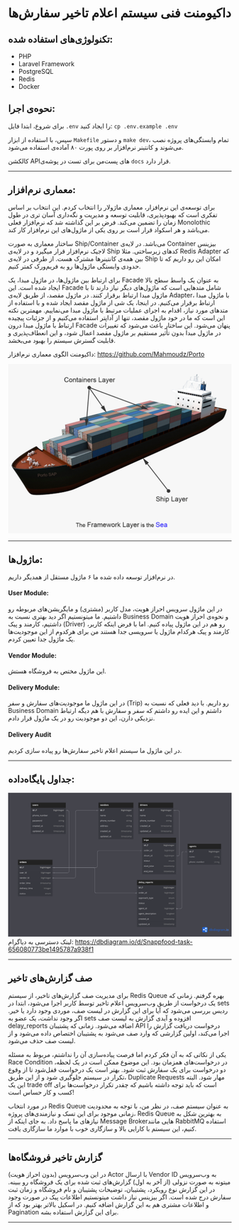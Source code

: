 # داکیومنت فنی سیستم اعلام تاخیر سفارش‌ها

## تکنولوژی‌های استفاده شده:
- PHP
- Laravel Framework
- PostgreSQL
- Redis
- Docker


## نحوه‌ی اجرا:
برای شروع، ابتدا فایل `.env` را ایجاد کنید:
`cp .env.example .env`

سپس، با استفاده از ابزار `Makefile` و دستور `make dev`، تمام وابستگی‌های پروژه نصب می‌شوند و کانتینر نرم‌افزار بر روی پورت ۸۰ آماده‌ی استفاده می‌شود.

کالکشن APIهای پست‌من برای تست در پوشه‌ی `docs` قرار دارد.

---
## معماری نرم‌افزار:
برای توسعه‌ی این نرم‌افزار،‌ معماری ماژولار را انتخاب کردم. این انتخاب بر اساس تفکری است که بهبودپذیری، قابلیت توسعه و مدیریت و نگه‌داری آسان تری در طول زمان را تضمین می‌کند. فرض بر این گذاشته شد که نرم‌افزار فعلی Monolothic می‌باشد و هر اسکواد قرار است بر روی یکی از ماژول‌های این نرم‌افزار کار کند.

ساختار معماری به صورت Ship/Container می‌باشد.
در لایه‌ی Container بیزینس لاجیک نرم‌افزار قرار میگیرد و در لایه‌ی Ship کد‌های زیرساختی. مثلا Redis Adapter که بین همه‌ی کانتینرها مشترک هست. از طرفی در لایه‌ی Ship امکان این رو داریم که تا حدودی وابستگی ماژول‌ها رو به فریم‌ورک کمتر کنیم.

برای ارتباط بین ماژول‌ها، در ماژول مبدا، یک Facade به عنوان یک واسط سطح بالا ایجاد شده است. این Facade شامل متدهایی است که ماژول‌های دیگر نیاز دارند تا با ماژول مبدا ارتباط برقرار کنند. در ماژول مقصد، از طریق لایه‌ی Adapter، با ماژول مبدا ارتباط برقرار می‌کنیم. در اینجا، یک شی از ماژول مقصد ایجاد شده و با استفاده از متدهای مورد نیاز، اقدام به اجرای عملیات مرتبط با ماژول مبدا می‌نماییم. مهمترین نکته این است که ما در خود ماژول مقصد، تنها از آداپتر استفاده می‌کنیم و از جزئیات پیچیده ارتباط با ماژول مبدا درون Facade پنهان می‌شود. این ساختار باعث می‌شود که تغییرات در ماژول مبدا بدون تأثیر مستقیم بر ماژول مقصد اعمال شود، و این انعطاف‌پذیری و قابلیت گسترش سیستم را بهبود می‌بخشد.

داکیومنت الگوی معماری نرم‌افزار: https://github.com/Mahmoudz/Porto

![ship-containers](./docs/assets/ship-container.png)

---

## ماژول‌ها:
در نرم‌افزار توسعه‌ داده شده ما ۶ ماژول مستقل از همدیگر داریم.

#### User Module:
در این ماژول سرویس احراز هویت، مدل کاربر (مشتری) و مایگریشن‌های مربوطه رو داشتیم.
ما میتونستیم اگر دید بهتری نسبت به Business Domain و نحوه‌ی احراز هویت داشتیم،‌ کارمند و پیک (Driver) رو هم در این ماژول پیاده کنیم. اما با فرض اینکه کاربر، کارمند و پیک هرکدام ماژول یا سرویسی جدا هستند من برای هرکدوم از این موجودیت‌ها یک ماژول جدا تعیین کردم.

#### Vendor Module:
این ماژول مختص به فروشگاه هستش.

#### Delivery Module:
در این ماژول ما موجودیت‌های سفارش و سفر (Trip) رو داریم. با دید فعلی که نسبت به Business Domain داشتم و این ایده رو داشتم که سفر و سفارش با هم دیگه ارتباط نزدیکی دارن، این دو موجودیت رو در یک ماژول قرار دادم.

#### Delivery Audit
در این ماژول ما سیستم اعلام تاخیر سفارش‌ها رو پیاده سازی کردیم.

---

## جداول پایگاه‌داده:
![database-tables](./docs/assets/database-tables.png)
لینک دسترسی به دیاگرام: https://dbdiagram.io/d/Snappfood-task-656080773be1495787a938f1

---

## صف گزارش‌های تاخیر

برای مدیریت صف گزارش‌های تاخیر، از سیستم Redis Queue بهره گرفتم. زمانی که یک درخواست از طریق وب‌سرویس اعلام تاخیر توسط کاربر اجرا می‌شود، ابتدا در sets ردیس بررسی می‌شود که آیا برای این گزارش در لیست صف، موردی وجود دارد یا خیر. اگر وجود نداشت، یک عضو به sets افزوده و آیدی گزارش به لیست صف delay_reports اضافه می‌شود. زمانی که پشتیبان API درخواست دریافت گزارش را اجرا می‌کند، اولین گزارشی که وارد صف می‌شود به پشتیبان اختصاص داده می‌شود و از لیست صف حذف می‌شود.

یکی از نکاتی که به آن فکر کردم اما فرصت پیاده‌سازی آن را نداشتم، مربوط به مسئله Race Condition در درخواست‌های همزمان بود. این موضوع ممکن است در یک لحظه، دو درخواست برای یک سفارش ثبت شود. بهتر است یک درخواست قفل‌شود تا از وقوع تکرار در سیستم جلوگیری شود و از این طریق، Duplicate Requests مهار شود. البته این یک trade off است که باید توجه داشته باشیم که چقدر تکرار درخواست‌ها برای کسب و کار حساس است!

در مورد انتخاب Redis Queue به عنوان سیستم صف، در نظر من، با توجه به محدودیت زمانی موجود برای این تسک و نیازمندی‌های پروژه، Redis Queue به بهترین شکل به نیازهای ما پاسخ داد. به جای اینکه از Message Brokerهایی مانند RabbitMQ استفاده کنیم، این سیستم با کارایی بالا و سازگاری خوب با موارد ما سازگاری یافت.

---
## گزارش تاخیر فروشگاه‌ها

در این وب‌سرویس (بدون احراز هویت) Actor با ارسال Vendor ID به وب‌سرویس میتونه به صورت نزولی (از آخر به اول) گزارش‌های ثبت شده برای یک فروشگاه رو ببینه. در این گزارش نوع رویکرد، پشتیبان، توضیحات پشتیبان و نام فروشگاه و زمان ثبت سفارش درج شده است.
اگر بیزینس نیاز داشت میتونستیم اطلاعات پیک در صورت وجود و اطلاعات مشتری هم به این گزارش اضافه کنیم.
در اسکیل بالاتر بهتر بود که از Pagination برای این گزارش استفاده بشه.

---
